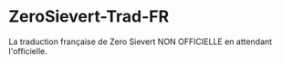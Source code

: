 # ZeroSievert-Trad-FR
La traduction française de Zero Sievert NON OFFICIELLE en attendant l'officielle.
